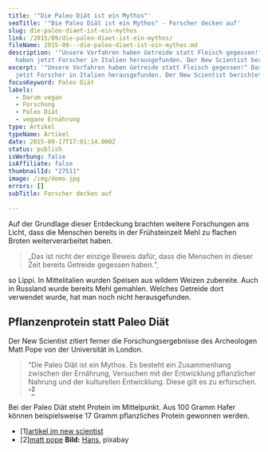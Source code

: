 ```yaml
---
title: '"Die Paleo Diät ist ein Mythos"'
seoTitle: '"Die Paleo Diät ist ein Mythos" - Forscher decken auf'
slug: die-paleo-diaet-ist-ein-mythos
link: /2015/09/die-paleo-diaet-ist-ein-mythos/
fileName: 2015-09---die-paleo-diaet-ist-ein-mythos.md
description: '"Unsere Vorfahren haben Getreide statt Fleisch gegessen!" Das
  haben jetzt Forscher in Italien herausgefunden. Der New Scientist berichtet.'
excerpt: '"Unsere Vorfahren haben Getreide statt Fleisch gegessen!" Das haben
  jetzt Forscher in Italien herausgefunden. Der New Scientist berichtet.'
focusKeyword: Paleo Diät
labels:
  - Darum vegan
  - Forschung
  - Paleo Diät
  - vegane Ernährung
type: Artikel
typeName: Artikel
date: 2015-09-17T17:01:14.000Z
status: publish
isWerbung: false
isAffiliate: false
thumbnailId: "27511"
image: /img/demo.jpg
errors: []
subTitle: Forscher decken auf
  
---
```


Auf der Grundlage dieser Entdeckung brachten weitere Forschungen ans Licht, dass
die Menschen bereits in der Frühsteinzeit Mehl zu flachen Broten
weiterverarbeitet haben.

> „Das ist nicht der einzige Beweis dafür, dass die Menschen in dieser Zeit
> bereits Getreide gegessen haben.“,

so Lippi. In Mittelitalien wurden Speisen aus wildem Weizen zubereite. Auch in
Russland wurde bereits Mehl gemahlen. Welches Getreide dort verwendet wurde, hat
man noch nicht herausgefunden.

## Pflanzenprotein statt Paleo Diät

Der New Scientist zitiert ferner die Forschungsergebnisse des Archeologen Matt
Pope von der Universität in London.

> "Die Paleo Diät ist ein Mythos. Es besteht ein Zusammenhang zwischen der
> Ernährung, Versuchen mit der Entwicklung pflanzlicher Nahrung und der
> kulturellen Entwicklung. Diese gilt es zu erforschen. "[<sup>2</sup>](#2)

Bei der Paleo Diät steht Protein im Mittelpunkt. Aus 100 Gramm Hafer können
beispielsweise 17 Gramm pflanzliches Protein gewonnen werden.

- [1][artikel im new scientist](https://www.newscientist.com/article/dn28139-stone-age-people-were-making-porridge-32000-years-ago/)
- [2][matt pope](hhttp://www.pnas.org/content/early/2015/09/02/1505213112)
  **Bild:** [Hans](https://pixabay.com/de/users/hans-2/), pixabay

  